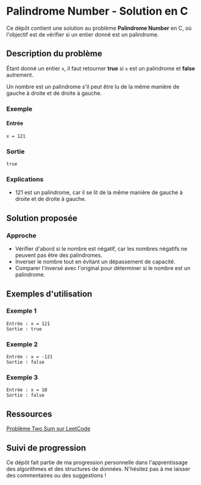 # Palindrome Number - Solution en C

Ce dépôt contient une solution au problème **Palindrome Number** en C, où l'objectif est de vérifier si un entier donné est un palindrome.

## Description du problème

Étant donné un entier `x`, il faut retourner **true** si `x` est un palindrome et **false** autrement.

Un nombre est un palindrome s'il peut être lu de la même manière de gauche à droite et de droite à gauche.

### Exemple

#### Entrée

```text
x = 121
```

### Sortie

```text
true
```

### Explications

- 121 est un palindrome, car il se lit de la même manière de gauche à droite et de droite à gauche.

## Solution proposée

### Approche

- Vérifier d'abord si le nombre est négatif, car les nombres négatifs ne peuvent pas être des palindromes.
- Inverser le nombre tout en évitant un dépassement de capacité.
- Comparer l'inversé avec l'original pour déterminer si le nombre est un palindrome.

## Exemples d'utilisation

### Exemple 1

```text
Entrée : x = 121
Sortie : true
```

### Exemple 2

```text
Entrée : x = -121
Sortie : false
```

### Exemple 3

```text
Entrée : x = 10
Sortie : false
```

## Ressources

[Problème Two Sum sur LeetCode](https://leetcode.com/problems/palindrome-number)

## Suivi de progression

Ce dépôt fait partie de ma progression personnelle dans l'apprentissage des algorithmes et des structures de données. N'hésitez pas à me laisser des commentaires ou des suggestions !